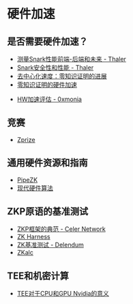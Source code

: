 # 硬件加速

## 是否需要硬件加速？

- [测量Snark性能前端-后端和未来 - Thaler](https://a16zcrypto.com/measuring-snark-performance-frontends-backends-and-the-future/)
- [Snark安全性和性能 - Thaler](https://a16zcrypto.com/snark-security-and-performance/)
- [去中心化速度：零知识证明的进展](https://a16z.com/2022/04/15/zero-knowledge-proofs-hardware-decentralization-innovation/)
- [零知识证明的硬件加速](https://www.paradigm.xyz/2022/04/zk-hardware)
<!-- - [安全计算和硬件加速](https://www.sigarch.org/cryptography-for-secure-computing-a-new-hardware-acceleration-opportunity/) -->
- [HW加速评估 - 0xmonia](https://hackmd.io/@0xMonia/SkQ6-oRz3?utm_source=substack&utm_medium=email)

## 竞赛
<!-- markdown-link-check-disable -->
- [Zprize](https://hackmd.io/KGbmVFoYT2-Og30qjoG3ow#bfb53425-submission)

## 通用硬件资源和指南

- [PipeZK](https://www.microsoft.com/en-us/research/publication/pipezk-accelerating-zero-knowledge-proof-with-a-pipelined-architecture/)
- [现代硬件算法](https://en.algorithmica.org/hpc/)

## ZKP原语的基准测试

- [ZKP框架的典范 - Celer Network](https://blog.celer.network/2023/03/01/the-pantheon-of-zero-knowledge-proof-development-frameworks/)
- [ZK Harness](https://www.zk-bench.org)
- [ZK基准测试 - Delendum](https://github.com/delendum-xyz/zk-benchmarking)
- [ZKalc](https://zka.lc/about)


## TEE和机密计算

- [TEE对于CPU和GPU Nvidia的意义](https://github.com/NVIDIA/nvtrust)
